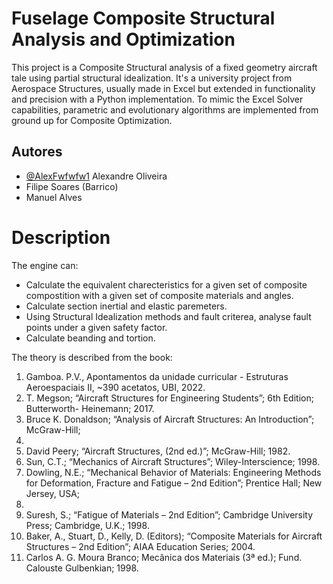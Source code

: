
# Fuselage Composite Structural Analysis and Optimization

This project is a Composite Structural analysis of a fixed geometry aircraft tale using partial structural idealization. It's a university project from Aerospace Structures, usually made in Excel but extended in functionality and precision with a Python implementation. To mimic the Excel Solver capabilities, parametric and evolutionary algorithms are implemented from ground up for Composite Optimization.


## Autores
- [@AlexFwfwfw1](https://www.github.com/AlexFwfwfw1) Alexandre Oliveira
- Filipe Soares (Barrico)
- Manuel Alves 

# Description
The engine can:
- Calculate the equivalent charecteristics for a given set of composite compostition with a given set of composite materials and angles.
- Calculate section inertial and elastic paremeters.
- Using Structural Idealization methods and fault criterea, analyse fault points under a given safety factor.
- Calculate beanding and tortion.


The theory is described from the book:
01. Gamboa. P.V., Apontamentos da unidade curricular - Estruturas Aeroespaciais II, ~390
acetatos, UBI, 2022.
02. T. Megson; “Aircraft Structures for Engineering Students”; 6th Edition; Butterworth-
Heinemann; 2017.
03. Bruce K. Donaldson; “Analysis of Aircraft Structures: An Introduction”; McGraw-Hill;
1993.
04. David Peery; “Aircraft Structures, (2nd ed.)”; McGraw-Hill; 1982.
05. Sun, C.T.; “Mechanics of Aircraft Structures”; Wiley-Interscience; 1998.
06. Dowling, N.E.; “Mechanical Behavior of Materials: Engineering Methods for
Deformation, Fracture and Fatigue – 2nd Edition”; Prentice Hall; New Jersey, USA;
1999.
07. Suresh, S.; “Fatigue of Materials – 2nd Edition”; Cambridge University Press;
Cambridge, U.K.; 1998.
08. Baker, A., Stuart, D., Kelly, D. (Editors); “Composite Materials for Aircraft Structures –
2nd Edition”; AIAA Education Series; 2004.
09. Carlos A. G. Moura Branco; Mecânica dos Materiais (3ª ed.); Fund. Calouste
Gulbenkian; 1998.
